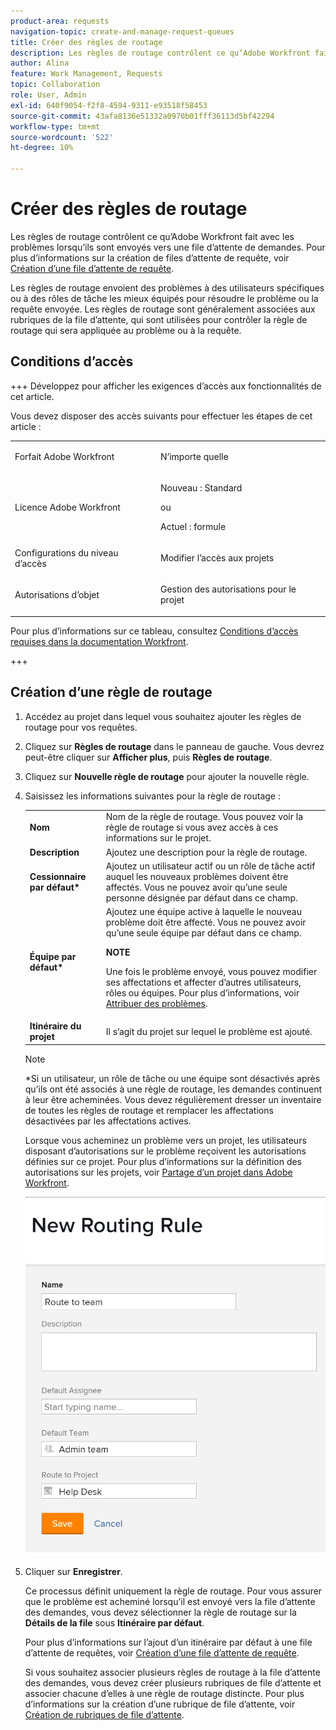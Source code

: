 ```yaml
---
product-area: requests
navigation-topic: create-and-manage-request-queues
title: Créer des règles de routage
description: Les règles de routage contrôlent ce qu’Adobe Workfront fait avec les problèmes lorsqu’elles sont envoyées à une file d’attente de requêtes. Pour plus d’informations sur la création de files d’attente de requête, voir Création d’une file d’attente de requête.
author: Alina
feature: Work Management, Requests
topic: Collaboration
role: User, Admin
exl-id: 640f9054-f2f8-4594-9311-e93518f58453
source-git-commit: 43afa8136e51332a0970b01fff36113d5bf42294
workflow-type: tm+mt
source-wordcount: '522'
ht-degree: 10%

---
```


# Créer des règles de routage

<!-- Audited: 12/2023 -->

Les règles de routage contrôlent ce qu’Adobe Workfront fait avec les problèmes lorsqu’ils sont envoyés vers une file d’attente de demandes. Pour plus d’informations sur la création de files d’attente de requête, voir [Création d’une file d’attente de requête](../../../manage-work/requests/create-and-manage-request-queues/create-request-queue.md).

Les règles de routage envoient des problèmes à des utilisateurs spécifiques ou à des rôles de tâche les mieux équipés pour résoudre le problème ou la requête envoyée. Les règles de routage sont généralement associées aux rubriques de la file d’attente, qui sont utilisées pour contrôler la règle de routage qui sera appliquée au problème ou à la requête.

## Conditions d’accès

+++ Développez pour afficher les exigences d’accès aux fonctionnalités de cet article.

<!--drafted - replace the table at P&P:

<table style="table-layout:auto"> 
 <col> 
 <col> 
 <tbody> 
  <tr> 
   <td role="rowheader">Adobe Workfront plan*</td> 
   <td> <p>Any </p> </td> 
  </tr> 
  <tr> 
   <td role="rowheader">Adobe Workfront license*</td> 
   <td> <p>Current license: Standard </p> 
   Or
   <p>Legacy license: Plan </p> </td> 
  </tr> 
  <tr> 
   <td role="rowheader">Access level configurations*</td> 
   <td> <p>Edit access to Projects</p> <p><b>NOTE</b>
   
   If you still don't have access, ask your Workfront administrator if they set additional restrictions in your access level. For information on how a Workfront administrator can modify your access level, see <a href="../../../administration-and-setup/add-users/configure-and-grant-access/create-modify-access-levels.md" class="MCXref xref">Create or modify custom access levels</a>.</p> </td> 
  </tr> 
  <tr> 
   <td role="rowheader">Object permissions</td> 
   <td> <p> Manage permissions to the project</p> <p>For information on requesting additional access, see <a href="../../../workfront-basics/grant-and-request-access-to-objects/request-access.md" class="MCXref xref">Request access to objects </a>.</p> </td> 
  </tr> 
 </tbody> 
</table>
-->

Vous devez disposer des accès suivants pour effectuer les étapes de cet article :

<table style="table-layout:auto"> 
 <col> 
 <col> 
 <tbody> 
  <tr> 
   <td role="rowheader">Forfait Adobe Workfront</td> 
   <td> <p>N’importe quelle </p> </td> 
  </tr> 
  <tr> 
   <td role="rowheader">Licence Adobe Workfront</td> 
   <td>
    <p>Nouveau : Standard</p>
    <p>ou</p>
    <p>Actuel : formule</p></td> 
  </tr> 
  <tr> 
   <td role="rowheader">Configurations du niveau d’accès</td> 
   <td> <p>Modifier l’accès aux projets</p> </td> 
  </tr> 
  <tr> 
   <td role="rowheader">Autorisations d’objet</td> 
   <td> <p> Gestion des autorisations pour le projet</p> </td> 
  </tr> 
 </tbody> 
</table>

Pour plus d’informations sur ce tableau, consultez [Conditions d’accès requises dans la documentation Workfront](/help/quicksilver/administration-and-setup/add-users/access-levels-and-object-permissions/access-level-requirements-in-documentation.md).

+++

## Création d’une règle de routage

1. Accédez au projet dans lequel vous souhaitez ajouter les règles de routage pour vos requêtes.
1. Cliquez sur **Règles de routage** dans le panneau de gauche. Vous devrez peut-être cliquer sur **Afficher plus**, puis **Règles de routage**.
1. Cliquez sur **Nouvelle règle de routage** pour ajouter la nouvelle règle.
1. Saisissez les informations suivantes pour la règle de routage :

   <table style="table-layout:auto"> 
    <col> 
    <col> 
    <thead> 
     </thead> 
    <tbody> 
     <tr> 
      <td role="rowheader"><strong>Nom</strong> </td> 
      <td>Nom de la règle de routage. Vous pouvez voir la règle de routage si vous avez accès à ces informations sur le projet.</td> 
     </tr> 
     <tr> 
      <td role="rowheader"><strong>Description</strong> </td> 
      <td>Ajoutez une description pour la règle de routage.</td> 
     </tr> 
     <tr> 
      <td role="rowheader"><strong>Cessionnaire par défaut*</strong> </td> 
      <td>Ajoutez un utilisateur actif ou un rôle de tâche actif auquel les nouveaux problèmes doivent être affectés. Vous ne pouvez avoir qu’une seule personne désignée par défaut dans ce champ. </td> 
     </tr> 
     <tr> 
      <td role="rowheader"><strong>Équipe par défaut*</strong> </td> 
      <td>Ajoutez une équipe active à laquelle le nouveau problème doit être affecté. Vous ne pouvez avoir qu’une seule équipe par défaut dans ce champ.

   <p><b>NOTE</b></p>

   Une fois le problème envoyé, vous pouvez modifier ses affectations et affecter d’autres utilisateurs, rôles ou équipes. Pour plus d’informations, voir  <a href="../../../manage-work/issues/manage-issues/assign-issues.md">Attribuer des problèmes</a>.

   </td> 
     </tr> 
     <tr> 
      <td role="rowheader"><strong>Itinéraire du projet</strong> </td> 
      <td>Il s’agit du projet sur lequel le problème est ajouté.</td> 
     </tr> 
    </tbody> 
   </table>

   >[!NOTE]
   >
   >*Si un utilisateur, un rôle de tâche ou une équipe sont désactivés après qu’ils ont été associés à une règle de routage, les demandes continuent à leur être acheminées. Vous devez régulièrement dresser un inventaire de toutes les règles de routage et remplacer les affectations désactivées par les affectations actives.

   Lorsque vous acheminez un problème vers un projet, les utilisateurs disposant d’autorisations sur le problème reçoivent les autorisations définies sur ce projet. Pour plus d’informations sur la définition des autorisations sur les projets, voir [Partage d’un projet dans Adobe Workfront](../../../workfront-basics/grant-and-request-access-to-objects/share-a-project.md).

   ![Nouvelle zone Règle de routage](assets/new-routing-rule-box.png)

1. Cliquer sur **Enregistrer**.

   Ce processus définit uniquement la règle de routage. Pour vous assurer que le problème est acheminé lorsqu’il est envoyé vers la file d’attente des demandes, vous devez sélectionner la règle de routage sur la **Détails de la file** sous **Itinéraire par défaut**.

   Pour plus d’informations sur l’ajout d’un itinéraire par défaut à une file d’attente de requêtes, voir [Création d’une file d’attente de requête](../../../manage-work/requests/create-and-manage-request-queues/create-request-queue.md).

   Si vous souhaitez associer plusieurs règles de routage à la file d’attente des demandes, vous devez créer plusieurs rubriques de file d’attente et associer chacune d’elles à une règle de routage distincte. Pour plus d’informations sur la création d’une rubrique de file d’attente, voir [Création de rubriques de file d’attente](../../../manage-work/requests/create-and-manage-request-queues/create-queue-topics.md).

